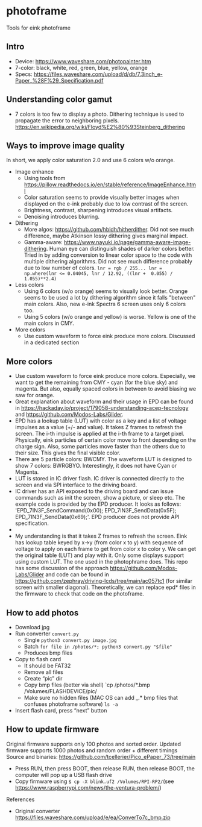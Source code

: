 # photoframe

Tools for eink photoframe

## Intro
* Device: https://www.waveshare.com/photopainter.htm
* 7-color: black, white, red, green, blue, yellow, orange
* Specs: https://files.waveshare.com/upload/d/db/7.3inch_e-Paper_%28F%29_Specification.pdf 

## Understanding color gamut
* 7 colors is too few to display a photo. Dithering technique is used to propagate the error to neighboring pixels. https://en.wikipedia.org/wiki/Floyd%E2%80%93Steinberg_dithering

## Ways to improve image quality
In short, we apply color saturation 2.0 and use 6 colors w/o orange.
* Image enhance
    * Using tools from https://pillow.readthedocs.io/en/stable/reference/ImageEnhance.html
    * Color saturation seems to provide visually better images when displayed on the e-ink probably due to low contrast of the screen.
    * Brightness, contrast, sharpening introduces visual artifacts.
    * Denoising introduces blurring.
* Dithering
    * More algos: https://github.com/hbldh/hitherdither. Did not see much difference, maybe Atkinson lossy dithering gives marginal impact.
    * Gamma-aware: https://www.nayuki.io/page/gamma-aware-image-dithering. Human eye can distinguish shades of darker colors better. Tried in by adding conversion to linear color space to the code with multiple dithering algorithms. Did not see much difference probably due to low number of colors. `lnr = rgb / 255... lnr = np.where(lnr <= 0.04045, lnr / 12.92, ((lnr +  0.055) / 1.055)**2.4)`
* Less colors
    * Using 6 colors (w/o orange) seems to visually look better. Orange seems to be used a lot by dithering algorithm since it falls "between" main colors. Also, new e-ink Spectra 6 screen uses only 6 colors too.
    * Using 5 colors (w/o orange and yellow) is worse. Yellow is one of the main colors in CMY.  
* More colors
    * Use custom waveform to force eink produce more colors. Discussed in a dedicated section

## More colors
   * Use custom waveform to force eink produce more colors. Especially, we want to get the remaining from CMY - cyan (for the blue sky) and magenta. But also, equally spaced colors in between to avoid biasing we saw for orange.
   * Great explanation about waveform and their usage in EPD can be found in https://hackaday.io/project/179058-understanding-acep-tecnology and https://github.com/Modos-Labs/Glider.
   * EPD has a lookup table (LUT) with color as a key and a list of voltage impulses as a value (+/- and value). It takes Z frames to refresh the screen. The i-th impulse is applied at the i-th frame to a target pixel. Physically, eink particles of certain color move to front depending on the charge sign. Also, some particles move faster than the others due to their size. This gives the final visible color.
   * There are 5 particle colors: BWCMY. The waveform LUT is designed to show 7 colors: BWRGBYO. Interestingly, it does not have Cyan or Magenta.
   * LUT is stored in IC driver flash. IC driver is connected directly to the screen and via SPI interface to the driving board.
   * IC driver has an API exposed to the driving board and can issue commands such as init the screen, show a picture, or sleep etc. The example code is provided by the EPD producer. It looks as follows: 'EPD_7IN3F_SendCommand(0x00); EPD_7IN3F_SendData(0x5F); EPD_7IN3F_SendData(0x69);'. EPD producer does not provide API specification. 
   *  
   * My understanding is that it takes Z frames to refresh the screen. Eink has lookup table keyed by x->y (from color x to y) with sequence of voltage to apply on each frame to get from color x to color y. We can get the original table (LUT) and play with it. Only some displays support using custom LUT. The one used in the photophrame does. This repo has some discussion of the approach https://github.com/Modos-Labs/Glider and code can be found in https://github.com/zephray/driving-lcds/tree/main/ac057tc1 (for similar screen with smaller diagonal). Theoretically, we can replace epd* files in the firmware to check that code on the photoframe. 

## How to add photos
* Download jpg
* Run converter `convert.py`
    * Single `python3 convert.py image.jpg`
    * Batch `for file in /photos/*; python3 convert.py "$file"`
    * Produces bmp files
* Copy to flash card
    * It should be FAT32
    * Remove all files
    * Create “pic” dir
    * Copy bmp files (better via shell) `cp /photos/*.bmp /Volumes/FLASHDEVICE/pic/ 
    * Make sure no hidden files (MAC OS can add _.* bmp files that confuses photoframe software) `ls -a`
* Insert flash card, press “next” button

## How to update firmware
Original firmware supports only 100 photos and sorted order. Updated firmware supports 1000 photos and random order + different timings
Source and binaries: https://github.com/tcellerier/Pico_ePaper_73/tree/main
* Press RUN, then press BOOT, then release RUN, then release BOOT, the computer will pop up a USB flash drive
* Copy firmware using `$ cp -X blink.uf2 /Volumes/RPI-RP2/`(see https://www.raspberrypi.com/news/the-ventura-problem/)

References
* Original converter https://files.waveshare.com/upload/e/ea/ConverTo7c_bmp.zip

